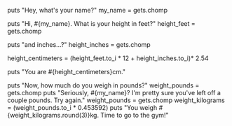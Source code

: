 puts "Hey, what's your name?"
my_name = gets.chomp

puts "Hi, #{my_name}. What is your height in feet?"
height_feet = gets.chomp

puts "and inches...?"
height_inches = gets.chomp

height_centimeters = (height_feet.to_i * 12 + height_inches.to_i)* 2.54

puts "You are #{height_centimeters}cm."

puts "Now, how much do you weigh in pounds?"
weight_pounds = gets.chomp
puts "Seriously, #{my_name}? I'm pretty sure you've left off a couple pounds. Try again."
weight_pounds = gets.chomp
weight_kilograms = (weight_pounds.to_i * 0.453592)
puts "You weigh #{weight_kilograms.round(3)}kg. Time to go to the gym!"

